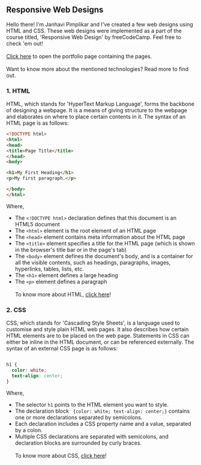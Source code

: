 ## Responsive Web Designs

Hello there! I'm Janhavi Pimplikar and I've created a few web designs using HTML and CSS. These web designs were implemented as a part of the course titled, 'Responsive Web Design' by freeCodeCamp. Feel free to check 'em out!
\
\
[Click here](https://janhavi-2001.github.io/fCC_Web_Design_Projects/portfolio-page/dist/index.html) to open the portfolio page containing the pages.
\
\
Want to know more about the mentioned technologies? Read more to find out.


### **1. HTML**

HTML, which stands for 'HyperText Markup Language', forms the backbone of designing a webpage. It is a means of giving structure to the webpage and elaborates on where to place certain contents in it. The syntax of an HTML page is as follows:

```html
<!DOCTYPE html>
<html>
<head>
<title>Page Title</title>
</head>
<body>

<h1>My First Heading</h1>
<p>My first paragraph.</p>

</body>
</html>
```

Where,

- The ```<!DOCTYPE html>``` declaration defines that this document is an HTML5 document
- The ```<html>``` element is the root element of an HTML page
- The ```<head>``` element contains meta information about the HTML page
- The ```<title>``` element specifies a title for the HTML page (which is shown in the browser's title bar or in the page's tab)
- The ```<body>``` element defines the document's body, and is a container for all the visible contents, such as headings, paragraphs, images, hyperlinks, tables, lists, etc.
- The ```<h1>``` element defines a large heading
- The ```<p>``` element defines a paragraph
\
\
To know more about HTML, [click here](https://www.w3schools.com/html/html_intro.asp)!


### **2. CSS**

CSS, which stands for 'Cascading Style Sheets', is a language used to customise and style plain HTML web pages. It also describes how certain HTML elements are to be placed on the web page. Statements in CSS can either be inline in the HTML document, or can be referenced externally. The syntax of an external CSS page is as follows:

```css

h1 {
  color: white;
  text-align: center;
}
```

Where, 

- The selector ```h1``` points to the HTML element you want to style.
- The declaration block ``` {color: white; text-align: center;}``` contains one or more declarations separated by semicolons.
- Each declaration includes a CSS property name and a value, separated by a colon.
- Multiple CSS declarations are separated with semicolons, and declaration blocks are surrounded by curly braces.
\
\
To know more about CSS, [click here](https://www.w3schools.com/css/css_intro.asp)!

